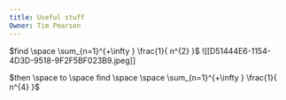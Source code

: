```yaml
---
title: Useful stuff
Owner: Tim Pearson
---
```

  
$find \space \sum_{n=1}^{+\infty } \frac{1}{ n^{2} }$
![[D51444E6-1154-4D3D-9518-9F2F5BF023B9.jpeg]]

  
  
$then \space to \space find \space \space \sum_{n=1}^{+\infty } \frac{1}{ n^{4} }$